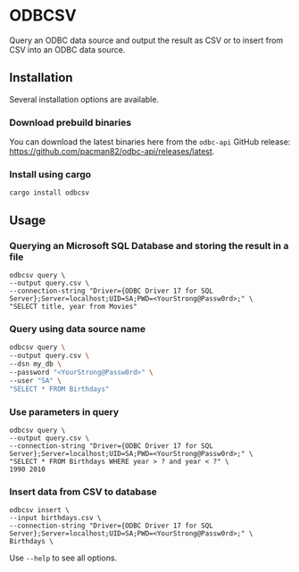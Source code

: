 # ODBCSV

Query an ODBC data source and output the result as CSV or to insert from CSV into an ODBC data source.

## Installation

Several installation options are available.

### Download prebuild binaries

You can download the latest binaries here from the `odbc-api` GitHub release: <https://github.com/pacman82/odbc-api/releases/latest>.

### Install using cargo

```shell
cargo install odbcsv
```

## Usage

### Querying an Microsoft SQL Database and storing the result in a file

```shell
odbcsv query \
--output query.csv \
--connection-string "Driver={ODBC Driver 17 for SQL Server};Server=localhost;UID=SA;PWD=<YourStrong@Passw0rd>;" \
"SELECT title, year from Movies"
```

### Query using data source name

```bash
odbcsv query \
--output query.csv \
--dsn my_db \
--password "<YourStrong@Passw0rd>" \
--user "SA" \
"SELECT * FROM Birthdays"
```

### Use parameters in query

```shell
odbcsv query \
--output query.csv \
--connection-string "Driver={ODBC Driver 17 for SQL Server};Server=localhost;UID=SA;PWD=<YourStrong@Passw0rd>;" \
"SELECT * FROM Birthdays WHERE year > ? and year < ?" \
1990 2010
```

### Insert data from CSV to database

```shell
odbcsv insert \
--input birthdays.csv \
--connection-string "Driver={ODBC Driver 17 for SQL Server};Server=localhost;UID=SA;PWD=<YourStrong@Passw0rd>;" \
Birthdays \
```

Use `--help` to see all options.
